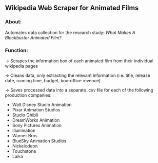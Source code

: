 ## Wikipedia Web Scraper for Animated Films 

### About:
Automates data collection for the research study:
*What Makes A Blockbuster Animated Film?*

### Function:
<p>→ Scrapes the information box of each animated film from their individual wikipedia pages <br />
<p>→ Cleans data, only extracting the relevant information (i.e. title, release date, running time, budget, box-office revenue)<br />
<p>→ Saves processed data into a separate .csv file for each of the following production companies: <br />
  
  * Walt Disney Studio Animation
  * Pixar Animation Studios
  * Studio Ghibli
  * DreamWorks Animation
  * Sony Pictures Animation
  * Illumination
  * Warner Bros
  * BlueSky Animation Studios
  * Nickelodeon
  * Touchstone 
  * Laika

 
